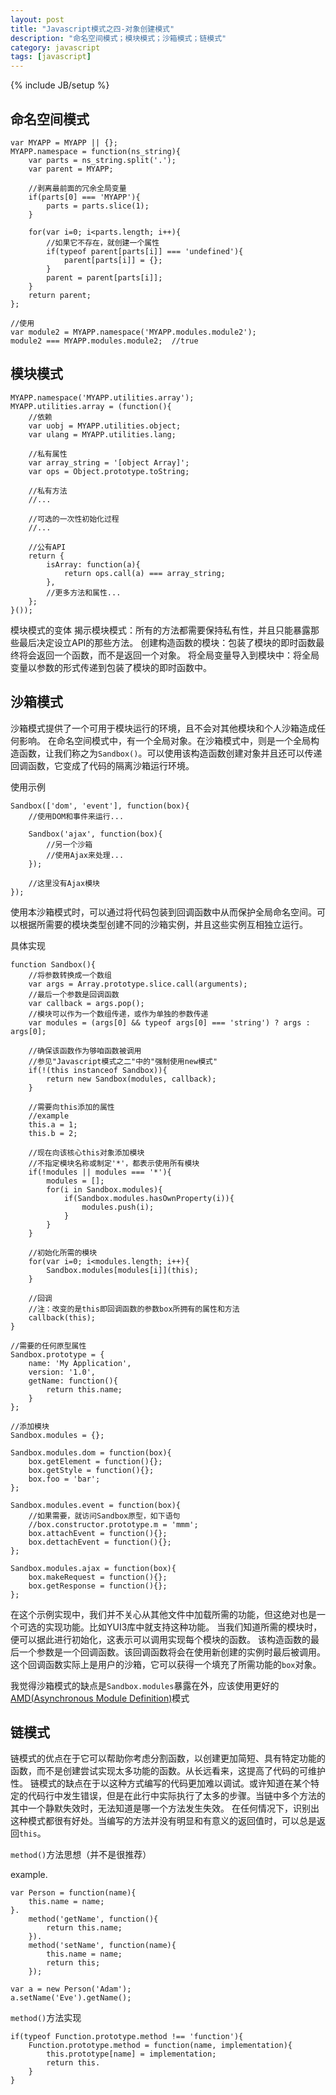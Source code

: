 ```yaml
---
layout: post
title: "Javascript模式之四-对象创建模式"
description: "命名空间模式；模块模式；沙箱模式；链模式"
category: javascript
tags: [javascript]
---
```

{% include JB/setup %}

命名空间模式
--------------

	var MYAPP = MYAPP || {};
	MYAPP.namespace = function(ns_string){
		var parts = ns_string.split('.');
		var parent = MYAPP;
		
		//剥离最前面的冗余全局变量
		if(parts[0] === 'MYAPP'){
			parts = parts.slice(1);
		}

		for(var i=0; i<parts.length; i++){
			//如果它不存在，就创建一个属性
			if(typeof parent[parts[i]] === 'undefined'){
				parent[parts[i]] = {};
			}
			parent = parent[parts[i]];
		}
		return parent;
	};

	//使用
	var module2 = MYAPP.namespace('MYAPP.modules.module2');
	module2 === MYAPP.modules.module2;  //true


模块模式
----------

	MYAPP.namespace('MYAPP.utilities.array');
	MYAPP.utilities.array = (function(){
		//依赖
		var uobj = MYAPP.utilities.object;
		var ulang = MYAPP.utilities.lang;

		//私有属性
		var array_string = '[object Array]';
		var ops = Object.prototype.toString;

		//私有方法
		//...

		//可选的一次性初始化过程
		//...

		//公有API
		return {
			isArray: function(a){
				return ops.call(a) === array_string;
			},
			//更多方法和属性...
		};
	}());

模块模式的变体
揭示模块模式：所有的方法都需要保持私有性，并且只能暴露那些最后决定设立API的那些方法。
创建构造函数的模块：包装了模块的即时函数最终将会返回一个函数，而不是返回一个对象。
将全局变量导入到模块中：将全局变量以参数的形式传递到包装了模块的即时函数中。


沙箱模式
---------
沙箱模式提供了一个可用于模块运行的环境，且不会对其他模块和个人沙箱造成任何影响。
在命名空间模式中，有一个全局对象。在沙箱模式中，则是一个全局构造函数，让我们称之为`Sandbox()`。可以使用该构造函数创建对象并且还可以传递回调函数，它变成了代码的隔离沙箱运行环境。

使用示例

	Sandbox(['dom', 'event'], function(box){
		//使用DOM和事件来运行...

		Sandbox('ajax', function(box){
			//另一个沙箱
			//使用Ajax来处理...
		});

		//这里没有Ajax模块
	});

使用本沙箱模式时，可以通过将代码包装到回调函数中从而保护全局命名空间。可以根据所需要的模块类型创建不同的沙箱实例，并且这些实例互相独立运行。

具体实现

	function Sandbox(){
		//将参数转换成一个数组
		var args = Array.prototype.slice.call(arguments);
		//最后一个参数是回调函数
		var callback = args.pop();
		//模块可以作为一个数组传递，或作为单独的参数传递
		var modules = (args[0] && typeof args[0] === 'string') ? args : args[0];

		//确保该函数作为够咱函数被调用
		//参见"Javascript模式之二"中的"强制使用new模式"
		if(!(this instanceof Sandbox)){
			return new Sandbox(modules, callback);
		}

		//需要向this添加的属性
		//example
		this.a = 1;
		this.b = 2;

		//现在向该核心this对象添加模块
		//不指定模块名称或制定'*'，都表示使用所有模块
		if(!modules || modules === '*'){
			modules = [];
			for(i in Sandbox.modules){
				if(Sandbox.modules.hasOwnProperty(i)){
					modules.push(i);
				}
			}
		}
	     
		//初始化所需的模块
		for(var i=0; i<modules.length; i++){
			Sandbox.modules[modules[i]](this);
		}
	     
		//回调
		//注：改变的是this即回调函数的参数box所拥有的属性和方法
		callback(this);
	}

	//需要的任何原型属性
	Sandbox.prototype = {
		name: 'My Application',
		version: '1.0',
		getName: function(){
			return this.name;
		}
	};

	//添加模块
	Sandbox.modules = {};

	Sandbox.modules.dom = function(box){
		box.getElement = function(){};
		box.getStyle = function(){};
		box.foo = 'bar';
	};

	Sandbox.modules.event = function(box){
		//如果需要，就访问Sandbox原型，如下语句
		//box.constructor.prototype.m = 'mmm';
		box.attachEvent = function(){};
		box.dettachEvent = function(){};
	};

	Sandbox.modules.ajax = function(box){
		box.makeRequest = function(){};
		box.getResponse = function(){};
	};

在这个示例实现中，我们并不关心从其他文件中加载所需的功能，但这绝对也是一个可选的实现功能。比如YUI3库中就支持这种功能。
当我们知道所需的模块时，便可以据此进行初始化，这表示可以调用实现每个模块的函数。
该构造函数的最后一个参数是一个回调函数。该回调函数将会在使用新创建的实例时最后被调用。这个回调函数实际上是用户的沙箱，它可以获得一个填充了所需功能的`box`对象。

我觉得沙箱模式的缺点是`Sandbox.modules`暴露在外，应该使用更好的[AMD(Asynchronous Module Definition)](http://addyosmani.com/writing-modular-js/)模式


链模式
--------
链模式的优点在于它可以帮助你考虑分割函数，以创建更加简短、具有特定功能的函数，而不是创建尝试实现太多功能的函数。从长远看来，这提高了代码的可维护性。
链模式的缺点在于以这种方式编写的代码更加难以调试。或许知道在某个特定的代码行中发生错误，但是在此行中实际执行了太多的步骤。当链中多个方法的其中一个静默失效时，无法知道是哪一个方法发生失效。
在任何情况下，识别出这种模式都很有好处。当编写的方法并没有明显和有意义的返回值时，可以总是返回`this`。

`method()`方法思想（并不是很推荐）

example.

	var Person = function(name){
		this.name = name;
	}.
		method('getName', function(){
			return this.name;
		}).
		method('setName', function(name){
			this.name = name;
			return this;
		});

	var a = new Person('Adam');
	a.setName('Eve').getName();

`method()`方法实现

	if(typeof Function.prototype.method !== 'function'){
		Function.prototype.method = function(name, implementation){
			this.prototype[name] = implementation;
			return this.
		}
	}
